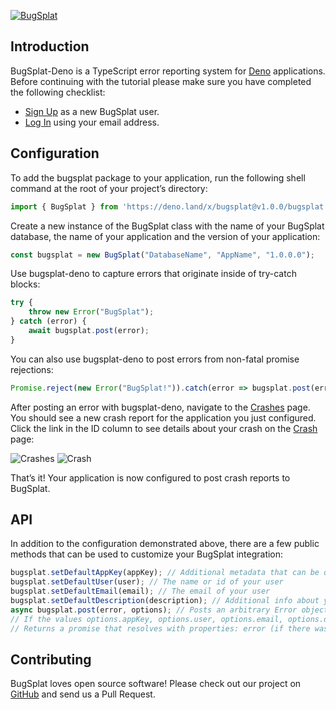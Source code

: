 [![BugSplat](https://s3.amazonaws.com/bugsplat-public/npm/header.png)](https://www.bugsplat.com)

## Introduction
BugSplat-Deno is a TypeScript error reporting system for [Deno](https://deno.land/) applications. Before continuing with the tutorial please make sure you have completed the following checklist:
* [Sign Up](https://app.bugsplat.com/v2/sign-up) as a new BugSplat user.
* [Log In](https://app.bugsplat.com/auth0/login) using your email address.

## Configuration
To add the bugsplat package to your application, run the following shell command at the root of your project’s directory:
```ts
import { BugSplat } from 'https://deno.land/x/bugsplat@v1.0.0/bugsplat.ts';
```

Create a new instance of the BugSplat class with the name of your BugSplat database, the name of your application and the version of your application:
```ts
const bugsplat = new BugSplat("DatabaseName", "AppName", "1.0.0.0");
```

Use bugsplat-deno to capture errors that originate inside of try-catch blocks:
```ts
try {
    throw new Error("BugSplat");
} catch (error) {
    await bugsplat.post(error);
}
```

You can also use bugsplat-deno to post errors from non-fatal promise rejections:
```ts
Promise.reject(new Error("BugSplat!")).catch(error => bugsplat.post(error, {}));
```

After posting an error with bugsplat-deno, navigate to the [Crashes](https://app.bugsplat.com/v2/crashes?database=Fred&c0=appName&f0=CONTAINS&v0=my-deno-crasher) page. You should see a new crash report for the application you just configured. Click the link in the ID column to see details about your crash on the [Crash](https://app.bugsplat.com/v2/crash?database=Fred&id=95484) page:

![Crashes](https://s3.amazonaws.com/bugsplat-public/deno/crashes.png)
![Crash](https://s3.amazonaws.com/bugsplat-public/deno/crash.png)

That’s it! Your application is now configured to post crash reports to BugSplat.

## API

In addition to the configuration demonstrated above, there are a few public methods that can be used to customize your BugSplat integration:
```ts
bugsplat.setDefaultAppKey(appKey); // Additional metadata that can be queried via BugSplat's web application
bugsplat.setDefaultUser(user); // The name or id of your user
bugsplat.setDefaultEmail(email); // The email of your user
bugsplat.setDefaultDescription(description); // Additional info about your crash that gets reset after every post
async bugsplat.post(error, options); // Posts an arbitrary Error object to BugSplat
// If the values options.appKey, options.user, options.email, options.description are set the corresponding default values will be overwritten
// Returns a promise that resolves with properties: error (if there was an error posting to BugSplat), response (the response from the BugSplat crash post API), and original (the error passed by bugsplat.post)
```

## Contributing

BugSplat loves open source software! Please check out our project on [GitHub](https://github.com/BugSplat-Git/bugsplat-deno) and send us a Pull Request.
